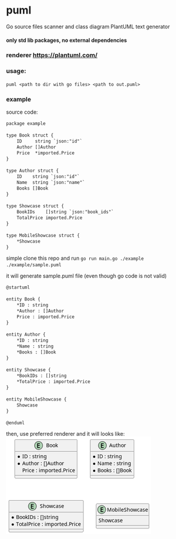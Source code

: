 # puml
Go source files scanner and class diagram PlantUML text generator

#### only std lib packages, no external dependencies

### renderer https://plantuml.com/

### usage:
`puml <path to dir with go files> <path to out.puml>`

### example
source code:
```
package example

type Book struct {
	ID     string `json:"id"`
	Author []Author
	Price  *imported.Price
}

type Author struct {
	ID    string `json:"id"`
	Name  string `json:"name"`
	Books []Book
}

type Showcase struct {
	BookIDs    []string `json:"book_ids"`
	TotalPrice imported.Price
}

type MobileShowcase struct {
	*Showcase
}
```

simple clone this repo and run `go run main.go ./example ./example/sample.puml`

it will generate sample.puml file (even though go code is not valid)
```
@startuml

entity Book {
	*ID : string
	*Author : []Author
	Price : imported.Price
}

entity Author {
	*ID : string
	*Name : string
	*Books : []Book
}

entity Showcase {
	*BookIDs : []string
	*TotalPrice : imported.Price
}

entity MobileShowcase {
	Showcase
}
 
@enduml
```

then, use preferred renderer and it will looks like:
![result image](example/sample.png "Result")